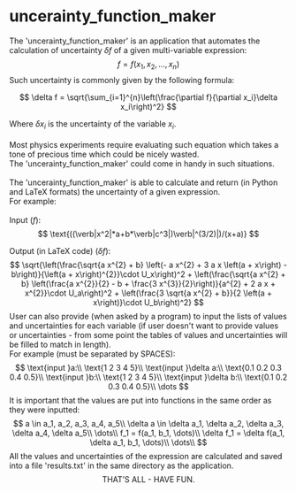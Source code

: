 # uncerainty_function_maker
The 'uncerainty_function_maker' is an application that automates the calculation of 
uncertainty $\delta f$ of a given multi-variable expression:
$$
f = f(x_1, x_2, \dots, x_n)
$$
Such uncertainty is commonly given by the following formula:
<!-- display Latex function -->
$$
\delta f = \sqrt{\sum_{i=1}^{n}\left(\frac{\partial f}{\partial x_i}\delta x_i\right)^2}
$$
<!-- end of Latex function -->
Where $\delta x_i$ is the uncertainty of the variable $x_i$.\
\
Most physics experiments require evaluating such equation which takes a tone of
precious time which could be nicely wasted.\
The 'uncerainty_function_maker' could come in handy in such situations.\
\
The 'uncerainty_function_maker' is able to calculate and return (in Python and LaTeX formats) the uncertainty of a given 
expression.\
For example:\
\
Input $(f)$:
$$
\text{((\verb|x^2|*a+b*\verb|c^3|)\verb|^(3/2)|)/(x+a)}
$$

Output (in LaTeX code) $(\delta f)$:
$$
\sqrt{\left(\frac{\sqrt{a x^{2} + b} \left(- a x^{2} + 3 a x \left(a + x\right) - b\right)}{\left(a + x\right)^{2}}\cdot U_x\right)^2 + \left(\frac{\sqrt{a x^{2} + b} \left(\frac{a x^{2}}{2} - b + \frac{3 x^{3}}{2}\right)}{a^{2} + 2 a x + x^{2}}\cdot U_a\right)^2 + \left(\frac{3 \sqrt{a x^{2} + b}}{2 \left(a + x\right)}\cdot U_b\right)^2}
$$
User can also provide (when asked by a program) to input the lists of values and uncertainties 
for each variable (if user doesn't want to provide values or uncertainties - from some point
the tables of values and uncertainties will be filled to match in length).\
For example (must be separated by SPACES):
$$
\text{input }a:\\
\text{1 2 3 4 5}\\
\text{input }\delta a:\\
\text{0.1 0.2 0.3 0.4 0.5}\\
\text{input }b:\\
\text{1 2 3 4 5}\\
\text{input }\delta b:\\
\text{0.1 0.2 0.3 0.4 0.5}\\
\dots
$$
It is important that the values are put into functions in the same order as
they were inputted:
$$
a \in a_1, a_2, a_3, a_4, a_5\\
\delta a \in \delta a_1, \delta a_2, \delta a_3, \delta a_4, \delta a_5\\
\dots\\
f_1 = f(a_1, b_1, \dots)\\
\delta f_1 = \delta f(a_1, \delta a_1, b_1, \dots)\\
\dots\\
$$
All the values and uncertainties of the expression are calculated and saved into 
a file 'results.txt' in the same directory as the application.
$$
\text{THAT'S ALL - HAVE FUN.}
$$